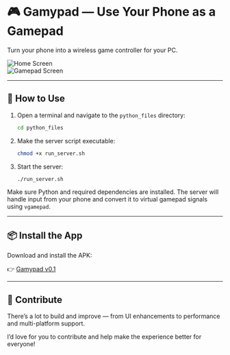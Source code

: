 # 🎮 Gamypad — Use Your Phone as a Gamepad

Turn your phone into a wireless game controller for your PC.

![Home Screen](https://github.com/user-attachments/assets/fcb73152-c5d7-47dd-8188-1af9c9d23ffe)  
![Gamepad Screen](https://github.com/user-attachments/assets/ab5b2e23-9809-4d92-b49b-c70fe109d949)

---

## 🚀 How to Use

1. Open a terminal and navigate to the `python_files` directory:
   ```bash
   cd python_files
   ```

2. Make the server script executable:
   ```bash
   chmod +x run_server.sh
   ```

3. Start the server:
   ```bash
   ./run_server.sh
   ```

Make sure Python and required dependencies are installed. The server will handle input from your phone and convert it to virtual gamepad signals using `vgamepad`.

---

## 📦 Install the App

Download and install the APK:

👉 [Gamypad v0.1](https://github.com/abhijeetsagr-g/gamypad/blob/main/app-release.apk)

---

## 🤝 Contribute

There’s a lot to build and improve — from UI enhancements to performance and multi-platform support.

I’d love for you to contribute and help make the experience better for everyone!